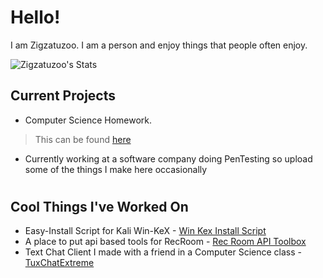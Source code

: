 # Hello!
I am Zigzatuzoo. I am a person and enjoy things that people often enjoy.

![Zigzatuzoo's Stats](https://github-readme-stats.vercel.app/api?username=zigzatuzoo&show_icons=true&theme=radical)
## Current Projects
- Computer Science Homework. 
> This can be found [here](https://www.zigzatuzoo.xyz/cspap)
- Currently working at a software company doing PenTesting so upload some of the things I make here occasionally

#
## Cool Things I've Worked On

- Easy-Install Script for Kali Win-KeX - [Win Kex Install Script](https://github.com/zigzatuzoo/Win-KeX-Install-Script)
- A place to put api based tools for RecRoom - [Rec Room API Toolbox](https://github.com/zigzatuzoo/Rec-Room-API-Tool-Box)
- Text Chat Client I made with a friend in a Computer Science class - [TuxChatExtreme](https://github.com/BigweldIndustries/TuxChatExtreme)
